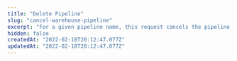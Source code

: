 ```yaml
---
title: "Delete Pipeline"
slug: "cancel-warehouse-pipeline"
excerpt: "For a given pipeline name, this request cancels the pipeline and stops any future jobs to be scheduled for the pipeline."
hidden: false
createdAt: "2022-02-18T20:12:47.077Z"
updatedAt: "2022-02-18T20:12:47.077Z"
---
```

